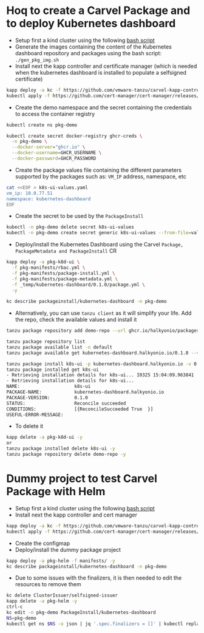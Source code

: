 # Hoq to create a Carvel Package and to deploy Kubernetes dashboard

- Setup first a kind cluster using the following [bash script](https://github.com/snowdrop/k8s-infra/blob/main/kind/kind-reg-ingress.sh)
- Generate the images containing the content of the Kubernetes dashboard repository and packages using the bash script: `./gen_pkg_img.sh`
- Install next the kapp controller and certificate manager (which is needed when the kubernetes dashboard is installed to populate a selfsigned certificate)
```bash
kapp deploy -a kc -f https://github.com/vmware-tanzu/carvel-kapp-controller/releases/latest/download/release.yml -y
kubectl apply -f https://github.com/cert-manager/cert-manager/releases/download/v1.7.2/cert-manager.yaml
```
- Create the demo namespace and the secret containing the credentials to access the container registry
```bash
kubectl create ns pkg-demo

kubectl create secret docker-registry ghcr-creds \
  -n pkg-demo \
  --docker-server="ghcr.io" \
  --docker-username=GHCR_USERNAME \
  --docker-password=GHCR_PASSWORD
```
- Create the package values file containing the different parameters supported by the packages such as: `VM_IP` address, namespace, etc
```bash
cat <<EOF > k8s-ui-values.yaml 
vm_ip: 10.0.77.51
namespace: kubernetes-dashboard
EOF
```
- Create the secret to be used by the `PackageInstall`
```bash
kubectl -n pkg-demo delete secret k8s-ui-values
kubectl -n pkg-demo create secret generic k8s-ui-values --from-file=values.yaml=k8s-ui-values.yaml
```
- Deploy/install the Kubernetes Dashboard using the Carvel `Package, PackageMetadata and PackageInstall` CR
```bash
kapp deploy -a pkg-k8d-ui \
  -f pkg-manifests/rbac.yml \
  -f pkg-manifests/package-install.yml \
  -f pkg-manifests/package-metadata.yml \
  -f _temp/kubernetes-dashboard/0.1.0/package.yml \
  -y
  
kc describe packageinstall/kubernetes-dashboard -n pkg-demo
```

- Alternatively, you can use `tanzu client` as it will simplify your life. Add the repo, check the available values and install it
```bash
tanzu package repository add demo-repo --url ghcr.io/halkyonio/packages/demo-repo:0.1.0

tanzu package repository list
tanzu package available list -n default
tanzu package available get kubernetes-dashboard.halkyonio.io/0.1.0 --values-schema

tanzu package install k8s-ui -p kubernetes-dashboard.halkyonio.io -v 0.1.0 --values-file k8s-ui-values.yaml -n default
tanzu package installed get k8s-ui
- Retrieving installation details for k8s-ui... I0325 15:04:09.963841   13445 request.go:665] Waited for 1.035994952s due to client-side throttling, not priority and fairness, request: GET:https://10.0.77.51:6443/apis/sources.knative.dev/v1alpha1?timeout=32s
- Retrieving installation details for k8s-ui...
NAME:                    k8s-ui
PACKAGE-NAME:            kubernetes-dashboard.halkyonio.io
PACKAGE-VERSION:         0.1.0
STATUS:                  Reconcile succeeded
CONDITIONS:              [{ReconcileSucceeded True  }]
USEFUL-ERROR-MESSAGE:
```
- To delete it
```bash
kapp delete -a pkg-k8d-ui -y
or 
tanzu package installed delete k8s-ui -y
tanzu package repository delete demo-repo -y
```

# Dummy project to test Carvel Package with Helm

- Setup first a kind cluster using the following [bash script](https://github.com/snowdrop/k8s-infra/blob/main/kind/kind-reg-ingress.sh)
- Install next the kapp controller and cert manager
```bash
kapp deploy -a kc -f https://github.com/vmware-tanzu/carvel-kapp-controller/releases/latest/download/release.yml -y
kubectl apply -f https://github.com/cert-manager/cert-manager/releases/download/v1.7.2/cert-manager.yaml
```
- Create the configmap
- Deploy/install the dummy package project
```bash
kapp deploy -a pkg-helm -f manifests/ -y
kc describe packageinstall/kubernetes-dashboard -n pkg-demo
```
- Due to some issues with the finalizers, it is then needed to edit the resources to remove them
```bash
kc delete ClusterIssuer/selfsigned-issuer
kapp delete -a pkg-helm -y
ctrl-c
kc edit -n pkg-demo PackageInstall/kubernetes-dashboard
NS=pkg-demo
kubectl get ns $NS -o json | jq '.spec.finalizers = []' | kubectl replace --raw "/api/v1/namespaces/$NS/finalize" -f -
```

